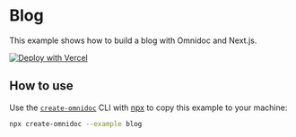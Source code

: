 # Blog

This example shows how to build a blog with Omnidoc and Next.js.

[![Deploy with Vercel](https://vercel.com/button)](https://vercel.com/new/clone?repository-url=https://github.com/souporserious/omnidoc/tree/main/examples/blog&project-name=omnidoc-blog&repository-name=omnidoc-blog)

## How to use

Use the [`create-omnidoc`](https://github.com/souporserious/omnidoc/tree/main/packages/create-omnidoc) CLI with [npx](https://docs.npmjs.com/cli/v10/commands/npx) to copy this example to your machine:

```bash
npx create-omnidoc --example blog
```
